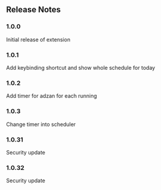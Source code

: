 ## Release Notes

### 1.0.0

Initial release of extension

### 1.0.1

Add keybinding shortcut and show whole schedule for today

### 1.0.2

Add timer for adzan for each running

### 1.0.3

Change timer into scheduler

### 1.0.31

Security update

### 1.0.32

Security update